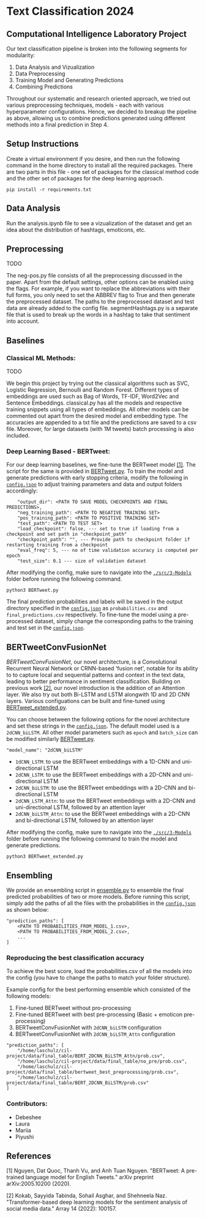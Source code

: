 # Text Classification 2024

## Computational Intelligence Laboratory Project 

Our text classification pipeline is broken into the following segments for modularity:
1. Data Analysis and Vizualization
2. Data Preprocessing
3. Training Model and Generating Predictions
4. Combining Predictions

Throughout our systematic and research oriented approach, we tried out various preprocessing techniques, models - each with various hyperparameter configurations. Hence, we decided to breakup the pipeline as above, allowing us to combine predictions generated using different methods into a final prediction in Step 4. 

## Setup Instructions

Create a virtual environment if you desire, and then run the following command in the home directory to install all the required packages. There are two parts in this file - one set of packages for the classical method code and the other set of packages for the deep learning approach. 

```pip install -r requirements.txt```

## Data Analysis

Run the analysis.ipynb file to see a vizualization of the dataset and get an idea about the distribution of hashtags, emoticons, etc.

## Preprocessing
TODO

The neg-pos.py file consists of all the preprocessing discussed in the paper. Apart from the default settings, other options can be enabled using the flags. For example, if you want to replace the abbreviations with their full forms, you only need to set the ABBREV flag to True and then generate the preprocessed dataset. The paths to the preprocessed dataset and test data are already added to the config file. segmentHashtags.py is a separate file that is used to break up the words in a hashtag to take that sentiment into account.



## Baselines

### Classical ML Methods:
TODO

We begin this project by trying out the classical algorithms such as SVC, Logistic Regression, Bernoulli and Random Forest. Different types of embeddings are used such as Bag of Words, TF-IDF, Word2Vec and Sentence Embeddings. classical.py has all the models and respective training snippets using all types of embeddings. All other models can be commented out apart from the desired model and embedding type. The accuracies are appended to a txt file and the predictions are saved to a csv file. Moreover, for large datasets (with 1M tweets) batch processing is also included.

### Deep Learning Based - BERTweet:

For our deep learning baselines, we fine-tune the BERTweet model [[1]](#1).
The script for the same is provided in [BERTweet.py](./src/3-Models/BERTweet.py).
To train the model and generate predictions with early stopping criteria, modify the following in [``config.json``](./src/config.json) to adjust training parameters and data and output folders accordingly:

```
    "output_dir": <PATH TO SAVE MODEL CHECKPOINTS AND FINAL PREDICTIONS>,
    "neg_training_path": <PATH TO NEGATIVE TRAINING SET>
    "pos_training_path": <PATH TO POSITIVE TRAINING SET>
    "test_path": <PATH TO TEST SET>
    "load_checkpoint": false, --- set to true if loading from a checkpoint and set path in "checkpoint_path"
    "checkpoint_path": "", --- Provide path to checkpoint folder if restarting training from a checkpoint
    "eval_freq": 5, --- no of time validation accuracy is computed per epoch
    "test_size": 0.1 --- size of validation dataset
```
After modifying the config, make sure to navigate into the [``./src/3-Models``](./src/3-Models) folder before running the following command.

```python3 BERTweet.py```

The final prediction probabilities and labels will be saved in the output directory specified in the [``config.json``](./src/config.json) as ``probabilities.csv`` and ``final_predictions.csv`` respectively. 
To fine-tune the model using a pre-processed dataset, simply change the corresponding paths to the training and test set in the [``config.json``](./src/config.json).


## BERTweetConvFusionNet

_BERTweetConvFusionNet_, our novel architecture, is a Convolutional Recurrent Neural Network or CRNN-based 'fusion net', notable for its ability to to capture local and sequential patterns and context in the text data, leading to better performance in sentiment classification. Building on previous work [[2]](#2), our novel introduction is the addition of an Attention layer. We also try out both Bi-LSTM and LSTM alongwith 1D and 2D CNN layers. 
Various configuations can be built and fine-tuned using [BERTweet_extended.py](./src/3-Models/BERTweet_extended.py). 


You can choose between the following options for the novel architecture and set these strings in the [``config.json``](./src/config.json). The default model used is a ``2dCNN_biLSTM``. All other model parameters such as ``epoch`` and ``batch_size`` can be modified similarly [BERTweet.py](./src/3-Models/BERTweet.py).
```
"model_name": "2dCNN_biLSTM" 
```

- ``1dCNN_LSTM``: to use the BERTweet embeddings with a 1D-CNN and uni-directional LSTM
- ``2dCNN_LSTM``: to use the BERTweet embeddings with a 2D-CNN and uni-directional LSTM
- ``2dCNN_biLSTM``: to use the BERTweet embeddings with a 2D-CNN and bi-directional LSTM
- ``2dCNN_LSTM_Attn``: to use the BERTweet embeddings with a 2D-CNN and uni-directional LSTM, followed by an attention layer
- ``2dCNN_biLSTM_Attn``: to use the BERTweet embeddings with a 2D-CNN and bi-directional LSTM, followed by an attention layer

After modifying the config, make sure to navigate into the [``./src/3-Models``](./src/3-Models) folder before running the following command to train the model and generate predictions.

```python3 BERTweet_extended.py```

## Ensembling

We provide an ensembling script in [ensemble.py](./src/4-Ensemble/ensemble.py) to ensemble the final predicted probabilities of two or more models. Before running this script, simply add the paths of all the files with the probabilities in the [``config.json``](./src/config.json) as shown below:

```
"prediction_paths": [
    <PATH TO PROBABILITIES_FROM_MODEL_1.csv>,
    <PATH TO PROBABILITIES_FROM_MODEL_2.csv>,
    ...
]
```
### Reproducing the best classification accuracy
To achieve the best score, load the probabilities.csv of all the models into the config (you have to change the paths to match your folder structure).

Example config for the best performing ensemble which consisted of the following models:
1. Fine-tuned BERTweet without pro-processing
2. Fine-tuned BERTweet with best pre-processing (Basic + emoticon pre-processing)
3. BERTweetConvFusionNet with `2dCNN_biLSTM` configuration
4. BERTweetConvFusionNet with `2dCNN_biLSTM_Attn` configuration
```
"prediction_paths": [
    "/home/laschulz/cil-project/data/final_table/BERT_2DCNN_BiLSTM_Attn/prob.csv",
    "/home/laschulz/cil-project/data/final_table/no_pre/prob.csv",
    "/home/laschulz/cil-project/data/final_table/bertweet_best_preprocessing/prob.csv",
    "/home/laschulz/cil-project/data/final_table/BERT_2DCNN_BiLSTM/prob.csv"
]
```


### Contributors:
- Debeshee
- Laura
- Mariia
- Piyushi




## References
<a id="1">[1]</a> 
Nguyen, Dat Quoc, Thanh Vu, and Anh Tuan Nguyen. "BERTweet: A pre-trained language model for English Tweets." arXiv preprint arXiv:2005.10200 (2020).


<a id="2">[2]</a> 
Kokab, Sayyida Tabinda, Sohail Asghar, and Shehneela Naz. "Transformer-based deep learning models for the sentiment analysis of social media data." Array 14 (2022): 100157.